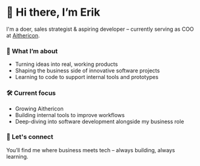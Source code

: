 # 👋 Hi there, I’m Erik

I'm a doer, sales strategist & aspiring developer – currently serving as COO at [Aithericon](https://aithericon.com).

### 🚀 What I’m about
- Turning ideas into real, working products
- Shaping the business side of innovative software projects
- Learning to code to support internal tools and prototypes

### 🛠️ Current focus
- Growing Aithericon
- Building internal tools to improve workflows
- Deep-diving into software development alongside my business role

### 💬 Let's connect
You’ll find me where business meets tech – always building, always learning.
